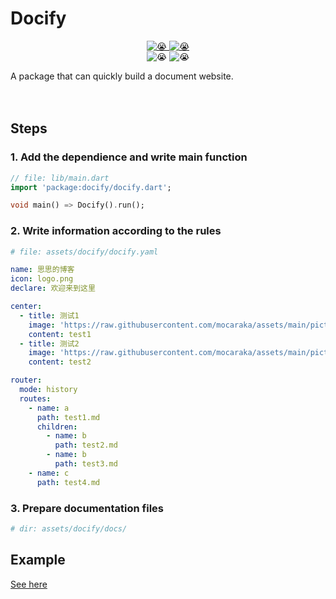# Docify

<div align="center">
    <a href="https://space.bilibili.com/264346349">
        <img src="https://img.shields.io/badge/bilibili-魔咔啦咔-blueviolet" alt="😭" />
    </a>
    <a href="https://github.com/ggdream/call">
        <img src="https://img.shields.io/badge/GitHub-魔咔啦咔-ff69b4" alt="😭" />
    </a>
</div>
<div align="center">
    <img src="https://img.shields.io/badge/Platforms-Android,iOS,Web,Windows,Linux,MacOS-009688" alt="😭" />
    <img src="https://img.shields.io/badge/Mode-Debug,Profile,Release-3949ab" alt="😭" />
</div>

A package that can quickly build a document website.
<br/>
<br/>
<br/>

## Steps

### 1. Add the dependience and write main function

```dart
// file: lib/main.dart
import 'package:docify/docify.dart';

void main() => Docify().run();
```

### 2. Write information according to the rules

~~~yaml
# file: assets/docify/docify.yaml

name: 思思的博客
icon: logo.png
declare: 欢迎来到这里

center:
  - title: 测试1
    image: 'https://raw.githubusercontent.com/mocaraka/assets/main/picture/326.jpg'
    content: test1
  - title: 测试2
    image: 'https://raw.githubusercontent.com/mocaraka/assets/main/picture/330.jpg'
    content: test2

router:
  mode: history
  routes:
    - name: a
      path: test1.md
      children:
        - name: b
          path: test2.md
        - name: b
          path: test3.md
    - name: c
      path: test4.md
~~~

### 3. Prepare documentation files

~~~yaml
# dir: assets/docify/docs/
~~~

## Example
[See here](https://github.com/ggdream/docify/tree/main/example)
